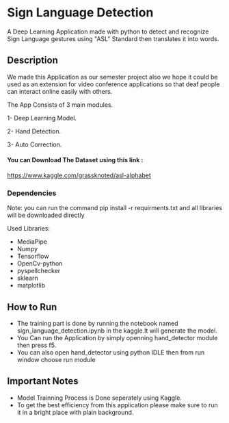 # Sign Language Detection

A Deep Learning Application made with python to detect and recognize Sign Language gestures using "ASL" Standard then translates it into words.

## Description

We made this Application as our semester project also we hope it could be used as an extension for video conference applications so that deaf people can interact online easily with others.

The App Consists of 3 main modules.

1- Deep Learning Model.

2- Hand Detection.

3- Auto Correction. 


#### You can Download The Dataset using this link : 
https://www.kaggle.com/grassknoted/asl-alphabet

### Dependencies 

Note: you can run the command pip install -r requirments.txt and all libraries will be downloaded directly

Used Libraries: 

- MediaPipe 
- Numpy
- Tensorflow
- OpenCv-python
- pyspellchecker
- sklearn
- matplotlib



## How to Run

 - The training part is done by running the notebook named sign_language_detection.ipynb in the kaggle.It will generate the model.
 - You Can run the Application by simply openning hand_detector module then press f5.
 - You can also open hand_detector using python IDLE then from run window choose run module



## Important Notes

- Model Trainning Process is Done seperately using Kaggle.
- To get the best efficiency from this application please make sure to run it in a bright place with plain background.

